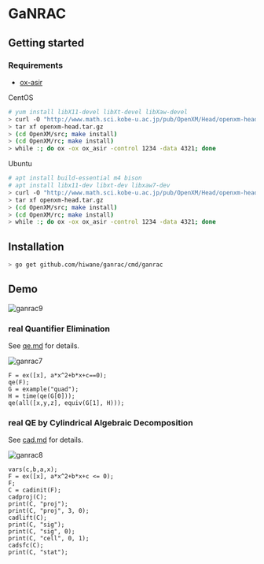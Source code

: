GaNRAC
======

## Getting started

### Requirements

- [ox-asir](http://www.math.sci.kobe-u.ac.jp/OpenXM/)

CentOS
```sh
# yum install libX11-devel libXt-devel libXaw-devel
> curl -O "http://www.math.sci.kobe-u.ac.jp/pub/OpenXM/Head/openxm-head.tar.gz"
> tar xf openxm-head.tar.gz
> (cd OpenXM/src; make install)
> (cd OpenXM/rc; make install)
> while :; do ox -ox ox_asir -control 1234 -data 4321; done
```

Ubuntu
```sh
# apt install build-essential m4 bison
# apt install libx11-dev libxt-dev libxaw7-dev
> curl -O "http://www.math.sci.kobe-u.ac.jp/pub/OpenXM/Head/openxm-head.tar.gz"
> tar xf openxm-head.tar.gz
> (cd OpenXM/src; make install)
> (cd OpenXM/rc; make install)
> while :; do ox -ox ox_asir -control 1234 -data 4321; done
```

## Installation

```sh
> go get github.com/hiwane/ganrac/cmd/ganrac
```

## Demo

![ganrac9](https://user-images.githubusercontent.com/7787544/123178824-fc812c80-d4c2-11eb-8c5a-3cb209b83478.gif)

### real Quantifier Elimination

See [qe.md](doc/qe.md) for details.

![ganrac7](https://user-images.githubusercontent.com/7787544/122847029-0891b080-d342-11eb-84ab-f085f5bbaad6.gif)

```
F = ex([x], a*x^2+b*x+c==0);
qe(F);
G = example("quad");
H = time(qe(G[0]));
qe(all([x,y,z], equiv(G[1], H)));
```

### real QE by Cylindrical Algebraic Decomposition

See [cad.md](doc/cad.md) for details.

![ganrac8](https://user-images.githubusercontent.com/7787544/122847006-fdd71b80-d341-11eb-8156-8a0e5f49b535.gif)

```
vars(c,b,a,x);
F = ex([x], a*x^2+b*x+c <= 0);
F;
C = cadinit(F);
cadproj(C);
print(C, "proj");
print(C, "proj", 3, 0);
cadlift(C);
print(C, "sig");
print(C, "sig", 0);
print(C, "cell", 0, 1);
cadsfc(C);
print(C, "stat");
```


